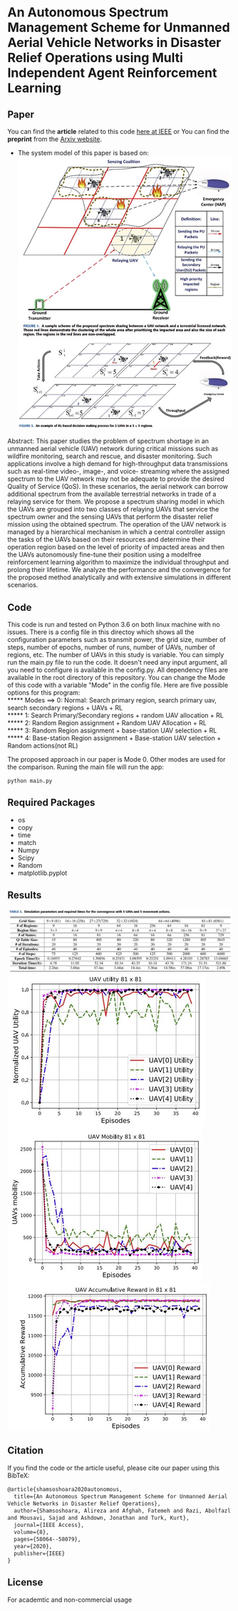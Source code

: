 # An Autonomous Spectrum Management Scheme for Unmanned Aerial Vehicle Networks in Disaster Relief Operations using Multi Independent Agent Reinforcement Learning

## Paper
You can find the **article** related to this code [here at IEEE](https://ieeexplore.ieee.org/abstract/document/9046033) or
You can find the **preprint** from the [Arxiv website](https://arxiv.org/pdf/1911.11343.pdf).

* The system model of this paper is based on:
![Alt text](/images/system.JPG)
![Alt text](/images/system2.JPG)

Abstract: This paper studies the problem of spectrum shortage in an unmanned aerial vehicle (UAV) network during critical missions such as wildfire monitoring, search and rescue, and disaster monitoring. Such applications involve a high demand for high-throughput data transmissions such as real-time video-, image-, and voice- streaming where the assigned spectrum to the UAV network may not be adequate to provide the desired Quality of Service (QoS). In these scenarios, the aerial network can borrow additional spectrum from the available terrestrial networks in trade of a relaying service for them. We propose a spectrum sharing model in which the UAVs are grouped into two classes of relaying UAVs that service the spectrum owner and the sensing UAVs that perform the disaster relief mission using the obtained spectrum. The operation of the UAV network is managed by a hierarchical mechanism in which a central controller assign the tasks of the UAVs based on their resources and determine their operation region based on the level of priority of impacted areas and then the UAVs autonomously fine-tune their position using a modelfree reinforcement learning algorithm to maximize the individual throughput and prolong their lifetime. We analyze the performance and the convergence for the proposed method analytically and with extensive simulations in different scenarios.

## Code
This code is run and tested on Python 3.6 on both linux machine with no issues. There is a config file in this directoy which shows all the configuration parameters such as transmit power, the grid size, number of steps, number of epochs, number of runs, number of UAVs, number of regions, etc. The number of UAVs in this study is variable. You can simply run the main.py file to run the code. It doesn't need any input argument, all you need to configure is available in the config.py. All dependency files are available in the root directory of this repository. You can change the Mode of this code with a variable "Mode" in the config file. Here are five possible options for this program:<br/>
  ***** Modes ==>  0: Normal: Search primary region, search primary uav, search secondary regions + UAVs + RL<br/>
  *****            1: Search Primary/Secondary regions + random UAV allocation + RL<br/>
  *****            2: Random Region assignment + Random UAV Allocation + RL<br/>
  *****            3: Random Region assignment + base-station UAV selection + RL<br/>
  *****            4: Base-station Region assignment + Base-station UAV selection + Random actions(not RL)<br/>

The proposed approach in our paper is Mode 0. Other modes are used for the comparison. Runing the main file will run the app:

```
python main.py
```

## Required Packages
* os
* copy
* time
* match
* Numpy
* Scipy
* Random
* matplotlib.pyplot

## Results
![Alt text](/images/result1.JPG)
![Alt text](/images/result2.JPG)
![Alt text](/images/result3.JPG)
![Alt text](/images/result4.JPG)



## Citation
If you find the code or the article useful, please cite our paper using this BibTeX:
```
@article{shamsoshoara2020autonomous,
  title={An Autonomous Spectrum Management Scheme for Unmanned Aerial Vehicle Networks in Disaster Relief Operations},
  author={Shamsoshoara, Alireza and Afghah, Fatemeh and Razi, Abolfazl and Mousavi, Sajad and Ashdown, Jonathan and Turk, Kurt},
  journal={IEEE Access},
  volume={8},
  pages={58064--58079},
  year={2020},
  publisher={IEEE}
}
```

## License
For academtic and non-commercial usage 
